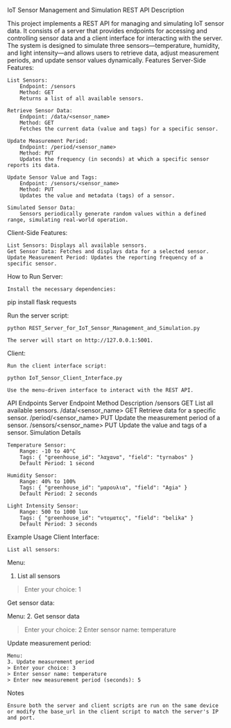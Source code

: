 IoT Sensor Management and Simulation REST API
Description

This project implements a REST API for managing and simulating IoT sensor data. It consists of a server that provides endpoints for accessing and controlling sensor data and a client interface for interacting with the server. The system is designed to simulate three sensors—temperature, humidity, and light intensity—and allows users to retrieve data, adjust measurement periods, and update sensor values dynamically.
Features
Server-Side Features:

    List Sensors:
        Endpoint: /sensors
        Method: GET
        Returns a list of all available sensors.

    Retrieve Sensor Data:
        Endpoint: /data/<sensor_name>
        Method: GET
        Fetches the current data (value and tags) for a specific sensor.

    Update Measurement Period:
        Endpoint: /period/<sensor_name>
        Method: PUT
        Updates the frequency (in seconds) at which a specific sensor reports its data.

    Update Sensor Value and Tags:
        Endpoint: /sensors/<sensor_name>
        Method: PUT
        Updates the value and metadata (tags) of a sensor.

    Simulated Sensor Data:
        Sensors periodically generate random values within a defined range, simulating real-world operation.

Client-Side Features:

    List Sensors: Displays all available sensors.
    Get Sensor Data: Fetches and displays data for a selected sensor.
    Update Measurement Period: Updates the reporting frequency of a specific sensor.

How to Run
Server:

    Install the necessary dependencies:

pip install flask requests

Run the server script:

    python REST_Server_for_IoT_Sensor_Management_and_Simulation.py

    The server will start on http://127.0.0.1:5001.

Client:

    Run the client interface script:

    python IoT_Sensor_Client_Interface.py

    Use the menu-driven interface to interact with the REST API.

API Endpoints
Server
Endpoint	Method	Description
/sensors	GET	List all available sensors.
/data/<sensor_name>	GET	Retrieve data for a specific sensor.
/period/<sensor_name>	PUT	Update the measurement period of a sensor.
/sensors/<sensor_name>	PUT	Update the value and tags of a sensor.
Simulation Details

    Temperature Sensor:
        Range: -10 to 40°C
        Tags: { "greenhouse_id": "λαχανα", "field": "tyrnabos" }
        Default Period: 1 second

    Humidity Sensor:
        Range: 40% to 100%
        Tags: { "greenhouse_id": "μαρουλια", "field": "Agia" }
        Default Period: 2 seconds

    Light Intensity Sensor:
        Range: 500 to 1000 lux
        Tags: { "greenhouse_id": "ντοματες", "field": "belika" }
        Default Period: 3 seconds

Example Usage
Client Interface:

    List all sensors:

Menu:
1. List all sensors
> Enter your choice: 1

Get sensor data:

Menu:
2. Get sensor data
> Enter your choice: 2
> Enter sensor name: temperature

Update measurement period:

    Menu:
    3. Update measurement period
    > Enter your choice: 3
    > Enter sensor name: temperature
    > Enter new measurement period (seconds): 5

Notes

    Ensure both the server and client scripts are run on the same device or modify the base_url in the client script to match the server's IP and port.
